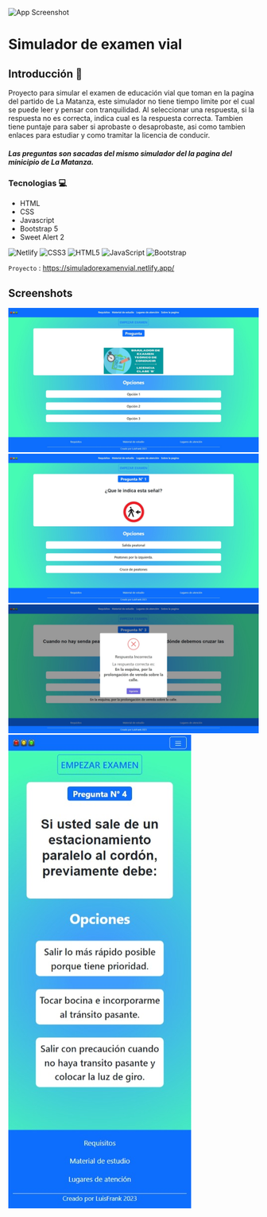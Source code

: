 ![App Screenshot](https://licenciaconducir.com.ar/wp-content/uploads/2022/02/simulador-de-examen-teorico-de-conducir-licencia-tipo-b.jpg)
# Simulador de examen vial 

## Introducción 📝
Proyecto para simular el examen de educación vial que toman en la pagina del partido de La Matanza, este simulador no tiene tiempo limite por el cual se puede leer y pensar con tranquilidad.
Al seleccionar una respuesta, si la respuesta no es correcta, indica cual es la respuesta correcta. Tambien tiene puntaje para saber si aprobaste o desaprobaste, asi como tambien enlaces para estudiar y como tramitar la licencia de conducir.

##### Las preguntas son sacadas del mismo simulador del la pagina del minicipio de La Matanza.

### Tecnologias 💻
- HTML
- CSS
- Javascript
- Bootstrap 5
- Sweet Alert 2

![Netlify](https://img.shields.io/badge/netlify-%23000000.svg?style=for-the-badge&logo=netlify&logoColor=#00C7B7) ![CSS3](https://img.shields.io/badge/css3-%231572B6.svg?style=for-the-badge&logo=css3&logoColor=white) ![HTML5](https://img.shields.io/badge/html5-%23E34F26.svg?style=for-the-badge&logo=html5&logoColor=white) ![JavaScript](https://img.shields.io/badge/javascript-%23323330.svg?style=for-the-badge&logo=javascript&logoColor=%23F7DF1E) ![Bootstrap](https://img.shields.io/badge/bootstrap-%23563D7C.svg?style=for-the-badge&logo=bootstrap&logoColor=white)


`Proyecto` : <https://simuladorexamenvial.netlify.app/>

## Screenshots
![App Screenshot](https://github.com/LuissFrank/simulador-de-examen-vial/blob/448e089efc3c6aa40db9b4a465909b6455c3141f/screenshots/Captura%20de%20pantalla_20-12-2024_223843_simuladorexamenvial.netlify.app.jpeg)
![App Screenshot](https://github.com/LuissFrank/simulador-de-examen-vial/blob/448e089efc3c6aa40db9b4a465909b6455c3141f/screenshots/Captura%20de%20pantalla_20-12-2024_224031_simuladorexamenvial.netlify.app.jpeg)
![App Screenshot](https://github.com/LuissFrank/simulador-de-examen-vial/blob/448e089efc3c6aa40db9b4a465909b6455c3141f/screenshots/Captura%20de%20pantalla_20-12-2024_224138_simuladorexamenvial.netlify.app.jpeg)
![App Screenshot](https://github.com/LuissFrank/simulador-de-examen-vial/blob/448e089efc3c6aa40db9b4a465909b6455c3141f/screenshots/Captura%20de%20pantalla_20-12-2024_224237_simuladorexamenvial.netlify.app.jpeg)



